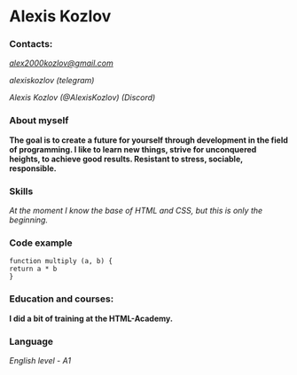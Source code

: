 
# Alexis Kozlov
### Contacts: 
*alex2000kozlov@gmail.com*

*alexiskozlov (telegram)*

*Alexis Kozlov (@AlexisKozlov) (Discord)*
### About myself
**The goal is to create a future for yourself through development in the field of programming. I like to learn new things, strive for unconquered heights, to achieve good results. Resistant to stress, sociable, responsible.**
### Skills
*At the moment I know the base of HTML and CSS, but this is only the beginning.*
### Code example
```
function multiply (a, b) {
return a * b
}
```
### Education and courses:
**I did a bit of training at the HTML-Academy.**

### Language
*English level - A1*